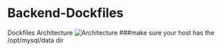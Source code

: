 # Backend-Dockfiles
Dockfiles
Architecture
![ Architecture ](http://7j1zp6.com1.z0.glb.clouddn.com/%E6%9E%B6%E6%9E%84%E5%9B%BE.svg)
###make sure your host has the /opt/mysql/data dir
